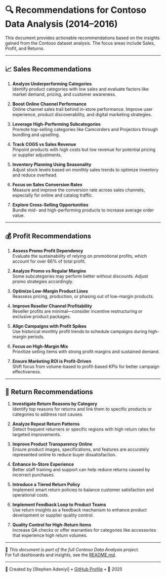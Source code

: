 # 🔍 Recommendations for Contoso Data Analysis (2014–2016)

This document provides actionable recommendations based on the insights gained from the Contoso dataset analysis. The focus areas include Sales, Profit, and Returns.

---

## 📈 Sales Recommendations

1. **Analyze Underperforming Categories**  
   Identify product categories with low sales and evaluate factors like market demand, pricing, and customer awareness.

2. **Boost Online Channel Performance**  
   Online channel sales trail behind in-store performance. Improve user experience, product discoverability, and digital marketing strategies.

3. **Leverage High-Performing Subcategories**  
   Promote top-selling categories like Camcorders and Projectors through bundling and upselling.

4. **Track COGS vs Sales Revenue**  
   Pinpoint products with high costs but low revenue for potential pricing or supplier adjustments.

5. **Inventory Planning Using Seasonality**  
   Adjust stock levels based on monthly sales trends to optimize inventory and reduce overhead.

6. **Focus on Sales Conversion Rates**  
   Measure and improve the conversion rate across sales channels, especially for online and catalog traffic.

7. **Explore Cross-Selling Opportunities**  
   Bundle mid- and high-performing products to increase average order value.

---

## 💰 Profit Recommendations

1. **Assess Promo Profit Dependency**  
   Evaluate the sustainability of relying on promotional profits, which account for over 66% of total profit.

2. **Analyze Promo vs Regular Margins**  
   Some subcategories may perform better without discounts. Adjust promo strategies accordingly.

3. **Optimize Low-Margin Product Lines**  
   Reassess pricing, production, or phasing out of low-margin products.

4. **Improve Reseller Channel Profitability**  
   Reseller profits are minimal—consider incentive restructuring or exclusive product packages.

5. **Align Campaigns with Profit Spikes**  
   Use historical monthly profit trends to schedule campaigns during high-margin periods.

6. **Focus on High-Margin Mix**  
   Prioritize selling items with strong profit margins and sustained demand.

7. **Ensure Marketing ROI is Profit-Driven**  
   Shift focus from volume-based to profit-based KPIs for better campaign effectiveness.

---

## 🔄 Return Recommendations

1. **Investigate Return Reasons by Category**  
   Identify top reasons for returns and link them to specific products or categories to address root causes.

2. **Analyze Repeat Return Patterns**  
   Detect frequent returners or specific regions with high return rates for targeted improvements.

3. **Improve Product Transparency Online**  
   Ensure product images, specifications, and features are accurately represented online to reduce buyer dissatisfaction.

4. **Enhance In-Store Experience**  
   Better staff training and support can help reduce returns caused by incorrect purchases.

5. **Introduce a Tiered Return Policy**  
   Implement smart return policies to balance customer satisfaction and operational costs.

6. **Implement Feedback Loop to Product Teams**  
   Use return insights as a feedback mechanism to enhance product development or supplier quality control.

7. **Quality Control for High-Return Items**  
   Increase QA checks or offer warranties for categories like accessories that experience high return volumes.

---

📁 _This document is part of the full Contoso Data Analysis project._  
For full dashboards and insights, see the [README.md](./README.md).

---

👤 Created by [Stephen Adeniyi] • [GitHub Profile](https://github.com/SteevAnalytics) • 📅 2025
